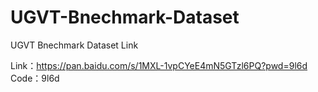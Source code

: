 # UGVT-Bnechmark-Dataset
UGVT Bnechmark Dataset Link

Link：https://pan.baidu.com/s/1MXL-1vpCYeE4mN5GTzl6PQ?pwd=9l6d 
Code：9l6d
